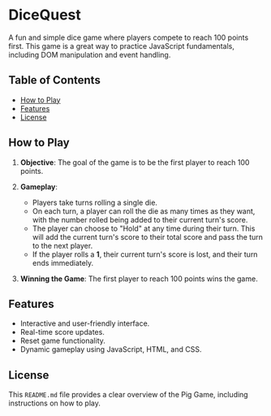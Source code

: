 # DiceQuest

A fun and simple dice game where players compete to reach 100 points first. This game is a great way to practice JavaScript fundamentals, including DOM manipulation and event handling.

## Table of Contents

- [How to Play](#how-to-play)
- [Features](#features)
- [License](#license)

## How to Play

1. **Objective**: The goal of the game is to be the first player to reach 100 points.

2. **Gameplay**:
   - Players take turns rolling a single die.
   - On each turn, a player can roll the die as many times as they want, with the number rolled being added to their current turn's score.
   - The player can choose to "Hold" at any time during their turn. This will add the current turn's score to their total score and pass the turn to the next player.
   - If the player rolls a **1**, their current turn's score is lost, and their turn ends immediately.

3. **Winning the Game**: The first player to reach 100 points wins the game.

## Features

- Interactive and user-friendly interface.
- Real-time score updates.
- Reset game functionality.
- Dynamic gameplay using JavaScript, HTML, and CSS.

## License
This `README.md` file provides a clear overview of the Pig Game, including instructions on how to play.

